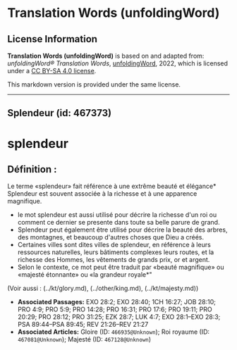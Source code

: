 # Translation Words (unfoldingWord)

## License Information

**Translation Words (unfoldingWord)** is based on and adapted from: _unfoldingWord® Translation Words_, [unfoldingWord](https://unfoldingword.org/utw), 2022, which is licensed under a [CC BY-SA 4.0 license](https://creativecommons.org/licenses/by-sa/4.0/legalcode.en).

This markdown version is provided under the same license.



--------------------------------

## Splendeur (id: 467373)

splendeur
=========

Définition :
------------

Le terme «splendeur» fait référence à une extrême beauté et élégance\* Splendeur est souvent associée à la richesse et à une apparence magnifique.

* le mot splendeur est aussi utilisé pour décrire la richesse d'un roi ou comment ce dernier se presente dans toute sa belle parure de grand.
* Splendeur peut également être utilisé pour décrire la beauté des arbres, des montagnes, et beaucoup d'autres choses que Dieu a créés.
* Certaines villes sont dites villes de splendeur, en référence à leurs ressources naturelles, leurs bâtiments complexes leurs routes, et la richesse des Hommes, les vêtements de grands prix, or et argent.
* Selon le contexte, ce mot peut être traduit par «beauté magnifique» ou «majesté étonnante» ou «la grandeur royale\*"

(Voir aussi : (../kt/glory.md), (../other/king.md), (../kt/majesty.md))

* **Associated Passages:** EXO 28:2; EXO 28:40; 1CH 16:27; JOB 28:10; PRO 4:9; PRO 5:9; PRO 14:28; PRO 16:31; PRO 17:6; PRO 19:11; PRO 20:29; PRO 28:12; PRO 31:25; EZK 28:7; LUK 4:7; EXO 28:1–EXO 28:3; PSA 89:44–PSA 89:45; REV 21:26–REV 21:27
* **Associated Articles:** Gloire (ID: `466935@Unknown`); Roi royaume (ID: `467081@Unknown`); Majesté (ID: `467128@Unknown`)

